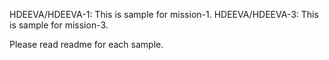 HDEEVA/HDEEVA-1: This is sample for mission-1.
HDEEVA/HDEEVA-3: This is sample for mission-3.

Please read readme for each sample.
